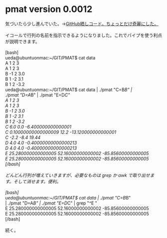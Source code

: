 # pmat version 0.0012
気づいたら少し進んでいた。→<a target="_blank" href="https://github.com/ryuichiueda/PMAT/blob/658756a93c0716864bd275ac957bbeb9d9b8f608/pmat.hs" title="pmat.hs">GitHub晒しコード。ちょっとだけ奇麗にした。</a><br />
<br />
イコールで行列の名前を指示できるようになりました。これでパイプを使う利点が説明できます。<br />
<br />
[bash]<br />
ueda\@ubuntuonmac:~/GIT/PMAT$ cat data <br />
A 1 2 3<br />
A 1 2 3<br />
B -1 2 3.0<br />
B 1 -2 3.1<br />
B 1 2 -3.2<br />
ueda\@ubuntuonmac:~/GIT/PMAT$ cat data | ./pmat &quot;C=B*B&quot; |<br />
./pmat &quot;D=A*B&quot; | ./pmat &quot;E=D*C&quot;<br />
A 1 2 3<br />
A 1 2 3<br />
B -1 2 3.0<br />
B 1 -2 3.1<br />
B 1 2 -3.2<br />
C 6.0 0.0 -6.400000000000001<br />
C 0.10000000000000009 12.2 -13.120000000000001<br />
C -2.2 -8.4 19.44<br />
D 4.0 4.0 -0.40000000000000213<br />
D 4.0 4.0 -0.40000000000000213<br />
E 25.280000000000005 52.16000000000002 -85.85600000000005<br />
E 25.280000000000005 52.16000000000002 -85.85600000000005<br />
[/bash]<br />
<br />
どんどん行列が増えていきますが、必要なものは grep か awk で取り出せます。そして消せます。便利。<br />
<br />
[bash]<br />
ueda\@ubuntuonmac:~/GIT/PMAT$ cat data | ./pmat &quot;C=B*B&quot; <br />
| ./pmat &quot;D=A*B&quot; | ./pmat &quot;E=D*C&quot; | grep &quot;^E &quot;<br />
E 25.280000000000005 52.16000000000002 -85.85600000000005<br />
E 25.280000000000005 52.16000000000002 -85.85600000000005<br />
[/bash]<br />
<br />
続く。
